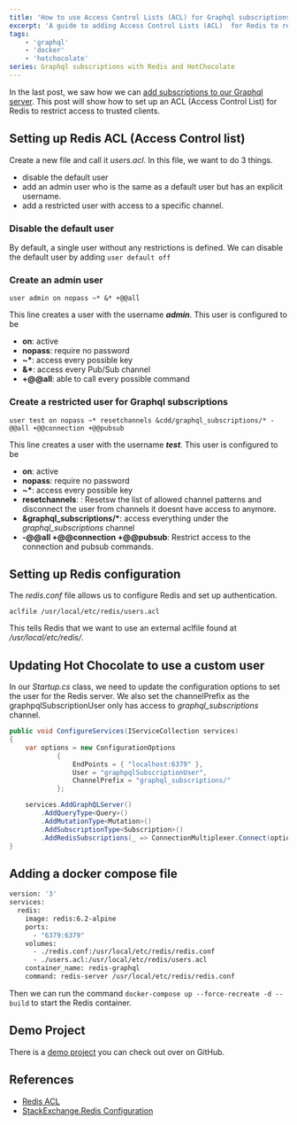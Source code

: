 ```yaml
---
title: 'How to use Access Control Lists (ACL) for Graphql subscriptions with Redis'
excerpt: 'A guide to adding Access Control Lists (ACL)  for Redis to restrict access and using a restricted user for Graphql subscriptions with Hot Chocolate'
tags:
    - 'graphql'
    - 'docker'
    - 'hotchocolate'
series: Graphql subscriptions with Redis and HotChocolate
---
```


In the last post, we saw how we can [add subscriptions to our Graphql server](/blog/implement-graqhql-subscriptions-hotchocolate-redis). This post will show how to set up an ACL (Access Control List) for Redis to restrict access to trusted clients.

## Setting up Redis ACL (Access Control list)

Create a new file and call it _users.acl_. In this file, we want to do 3 things.

- disable the default user
- add an admin user who is the same as a default user but has an explicit username.
- add a restricted user with access to a specific channel.

### Disable the default user

By default, a single user without any restrictions is defined. We can disable the default user by adding `user default off`

### Create an admin user

`user admin on nopass ~* &* +@@all`

This line creates a user with the username _**admin**_. This user is configured to be

- **on**: active
- **nopass**: require no password
- __~*__: access every possible key
- __&*__: access every Pub/Sub channel
- **+@@all**: able to call every possible command

### Create a restricted user for Graphql subscriptions

`user test on nopass ~* resetchannels &cdd/graphql_subscriptions/* -@@all +@@connection +@@pubsub`

This line creates a user with the username _**test**_. This user is configured to be

- **on**: active
- **nopass**: require no password
- __~*__: access every possible key
- **resetchannels**: : Resetsw the list of allowed channel patterns and disconnect the user from channels it doesnt have access to anymore.
- __&graphql_subscriptions/*__: access everything under the _graphql_subscriptions_ channel
- **-@@all +@@connection +@@pubsub**: Restrict access to the connection and pubsub commands.

## Setting up Redis configuration

The _redis.conf_ file allows us to configure Redis and set up authentication.

`aclfile /usr/local/etc/redis/users.acl`

This tells Redis that we want to use an external aclfile found at _/usr/local/etc/redis/_.

## Updating Hot Chocolate to use a custom user

In our _Startup.cs_ class, we need to update the configuration options to set the user for the Redis server. We also set the channelPrefix as the graphpqlSubscriptionUser only has access to _graphql_subscriptions_ channel.

```csharp
public void ConfigureServices(IServiceCollection services)
{
    var options = new ConfigurationOptions
            {
                EndPoints = { "localhost:6379" },
                User = "graphpqlSubscriptionUser",
                ChannelPrefix = "graphql_subscriptions/"
            };

    services.AddGraphQLServer()
        .AddQueryType<Query>()
        .AddMutationType<Mutation>()
        .AddSubscriptionType<Subscription>()
        .AddRedisSubscriptions(_ => ConnectionMultiplexer.Connect(options));
}
```

## Adding a docker compose file

```dockerfile
version: '3'
services:
  redis:
    image: redis:6.2-alpine
    ports:
      - "6379:6379"
    volumes:
      - ./redis.conf:/usr/local/etc/redis/redis.conf
      - ./users.acl:/usr/local/etc/redis/users.acl
    container_name: redis-graphql
    command: redis-server /usr/local/etc/redis/redis.conf
```

Then we can run the command `docker-compose up --force-recreate -d --build` to start the Redis container.

## Demo Project

There is a [demo project](https://github.com/AnkurSheel/HotChocolateSubscriptions) you can check out over on GitHub.

## References

- [Redis ACL](https://redis.io/topics/acl)
- [StackExchange.Redis Configuration](https://stackexchange.github.io/StackExchange.Redis/Configuration)
